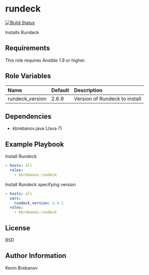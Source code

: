 rundeck
=======

[![Build Status](https://travis-ci.org/kbrebanov/ansible-rundeck.svg?branch=master)](https://travis-ci.org/kbrebanov/ansible-rundeck)

Installs Rundeck

Requirements
------------

This role requires Ansible 1.9 or higher.

Role Variables
--------------

| Name            | Default | Description                   |
|:----------------|:--------|:------------------------------|
| rundeck_version | 2.6.9   | Version of Rundeck to install |

Dependencies
------------

- kbrebanov.java (Java 7)

Example Playbook
----------------

Install Rundeck
```yaml
- hosts: all
  roles:
    - kbrebanov.rundeck
```

Install Rundeck specifying version
```yaml
- hosts: all
  vars:
    rundeck_version: 2.4.1
  roles:
    - kbrebanov.rundeck
```

License
-------

BSD

Author Information
------------------

Kevin Brebanov
